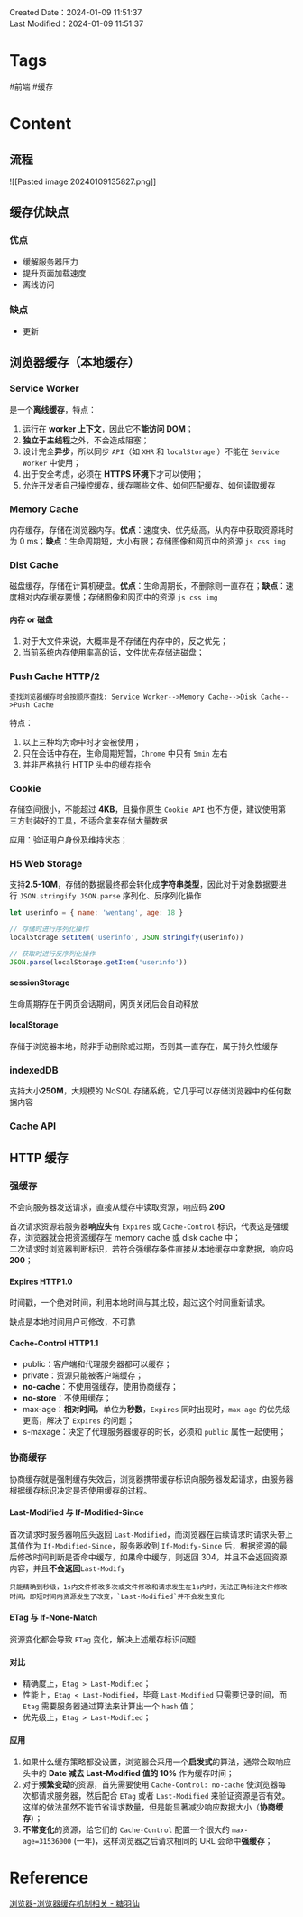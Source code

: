 Created Date：2024-01-09 11:51:37  
Last Modified：2024-01-09 11:51:37

# Tags

#前端 #缓存

# Content

## 流程

![[Pasted image 20240109135827.png]]

## 缓存优缺点

### 优点

- 缓解服务器压力
- 提升页面加载速度
- 离线访问

### 缺点

- 更新

## 浏览器缓存（本地缓存）

### Service Worker

是一个**离线缓存**，特点：

1. 运行在 **worker 上下文**，因此它不**能访问 DOM**；
2. **独立于主线程**之外，不会造成阻塞；
3. 设计完全**异步**，所以同步 `API`（如 `XHR` 和 `localStorage` ）不能在 `Service Worker` 中使用；
4. 出于安全考虑，必须在 **HTTPS 环境**下才可以使用；
5. 允许开发者自己操控缓存，缓存哪些文件、如何匹配缓存、如何读取缓存

### Memory Cache

内存缓存，存储在浏览器内存。**优点**：速度快、优先级高，从内存中获取资源耗时为 0 ms；**缺点**：生命周期短，大小有限；存储图像和网页中的资源 `js css img`

### Dist Cache

磁盘缓存，存储在计算机硬盘。**优点**：生命周期长，不删除则一直存在；**缺点**：速度相对内存缓存要慢；存储图像和网页中的资源 `js css img`

#### 内存 or 磁盘

1. 对于大文件来说，大概率是不存储在内存中的，反之优先；
2. 当前系统内存使用率高的话，文件优先存储进磁盘；

### Push Cache HTTP/2

```ad-info
查找浏览器缓存时会按顺序查找: Service Worker-->Memory Cache-->Disk Cache-->Push Cache
```

特点：

1. 以上三种均为命中时才会被使用；
2. 只在会话中存在，生命周期短暂，`Chrome` 中只有 `5min` 左右
3. 并非严格执行 HTTP 头中的缓存指令

### Cookie

存储空间很小，不能超过 **4KB**，且操作原生 `Cookie API` 也不方便，建议使用第三方封装好的工具，不适合拿来存储大量数据

应用：验证用户身份及维持状态；  

### H5 Web Storage

支持**2.5-10M**，存储的数据最终都会转化成**字符串类型**，因此对于对象数据要进行 `JSON.stringify JSON.parse` 序列化、反序列化操作

```js
let userinfo = { name: 'wentang', age: 18 }

// 存储时进行序列化操作
localStorage.setItem('userinfo', JSON.stringify(userinfo))

// 获取时进行反序列化操作
JSON.parse(localStorage.getItem('userinfo'))

```

#### sessionStorage

生命周期存在于网页会话期间，网页关闭后会自动释放

#### localStorage

存储于浏览器本地，除非手动删除或过期，否则其一直存在，属于持久性缓存

### indexedDB

支持大小**250M**，大规模的 NoSQL 存储系统，它几乎可以存储浏览器中的任何数据内容

### Cache API

## HTTP 缓存

### 强缓存

不会向服务器发送请求，直接从缓存中读取资源，响应码 **200**  

首次请求资源若服务器**响应头**有 `Expires` 或 `Cache-Control` 标识，代表这是强缓存，浏览器就会把资源缓存在 memory cache 或 disk cache 中；  
二次请求时浏览器判断标识，若符合强缓存条件直接从本地缓存中拿数据，响应吗 **200**；

#### Expires HTTP1.0

时间戳，一个绝对时间，利用本地时间与其比较，超过这个时间重新请求。

缺点是本地时间用户可修改，不可靠

#### Cache-Control HTTP1.1

- public：客户端和代理服务器都可以缓存；
- private：资源只能被客户端缓存；
- **no-cache**：不使用强缓存，使用协商缓存；
- **no-store**：不使用缓存；
- max-age：**相对时间**，单位为**秒数**，`Expires` 同时出现时，`max-age` 的优先级更高，解决了 `Expires` 的问题；
- s-maxage：决定了代理服务器缓存的时长，必须和 `public` 属性一起使用；

### 协商缓存

协商缓存就是强制缓存失效后，浏览器携带缓存标识向服务器发起请求，由服务器根据缓存标识决定是否使用缓存的过程。

#### Last-Modified 与 If-Modified-Since

首次请求时服务器响应头返回 `Last-Modified`，而浏览器在后续请求时请求头带上其值作为 `If-Modified-Since`，服务器收到 `If-Modify-Since` 后，根据资源的最后修改时间判断是否命中缓存，如果命中缓存，则返回 304，并且不会返回资源内容，并且**不会返回**`Last-Modify`

```ad-warning
只能精确到秒级，1s内文件修改多次或文件修改和请求发生在1s内时，无法正确标注文件修改时间，即短时间内资源发生了改变，`Last-Modified`并不会发生变化
```

#### ETag 与 If-None-Match

资源变化都会导致 `ETag` 变化，解决上述缓存标识问题

#### 对比

- 精确度上，`Etag > Last-Modified`；
- 性能上，`Etag < Last-Modified`，毕竟 `Last-Modified` 只需要记录时间，而 `Etag` 需要服务器通过算法来计算出一个 `hash` 值；
- 优先级上，`Etag > Last-Modified`；

#### 应用

1. 如果什么缓存策略都没设置，浏览器会采用一个**启发式**的算法，通常会取响应头中的 **Date 减去 Last-Modified 值的 10%** 作为缓存时间；
2. 对于**频繁变动**的资源，首先需要使用 `Cache-Control: no-cache` 使浏览器每次都请求服务器，然后配合 `ETag` 或者 `Last-Modified` 来验证资源是否有效。这样的做法虽然不能节省请求数量，但是能显著减少响应数据大小（**协商缓存**）；
3. **不常变化**的资源，给它们的 `Cache-Control` 配置一个很大的 `max-age=31536000` (一年)，这样浏览器之后请求相同的 URL 会命中**强缓存**；

# Reference

[浏览器\-浏览器缓存机制相关 \- 糖羽仙](https://www.tangyuxian.com/2022/06/30/%E5%89%8D%E7%AB%AF/%E6%B5%8F%E8%A7%88%E5%99%A8/%E6%B5%8F%E8%A7%88%E5%99%A8-%E6%B5%8F%E8%A7%88%E5%99%A8%E7%BC%93%E5%AD%98%E6%9C%BA%E5%88%B6%E7%9B%B8%E5%85%B3/)
